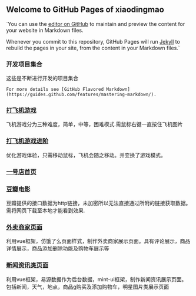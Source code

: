 ## Welcome to GitHub Pages of xiaodingmao

`You can use the [editor on GitHub](https://github.com/xiaodingmao/webProject/edit/master/README.md) to maintain and preview the content for your website in Markdown files.

Whenever you commit to this repository, GitHub Pages will run [Jekyll](https://jekyllrb.com/) to rebuild the pages in your site, from the content in your Markdown files.`

### 开发项目集合

这些是不断进行开发的项目集合

`For more details see [GitHub Flavored Markdown](https://guides.github.com/features/mastering-markdown/).`

### [打飞机游戏](https://xiaodingmao.github.io/webProject/打飞机小游戏实现/planeGame.html)

飞机游戏分为三种难度，简单，中等，困难模式.需鼠标右键一直按住飞机图片
### [打飞机游戏进阶](https://xiaodingmao.github.io/webProject/打飞机小游戏实现/index.html)
优化游戏体验，只需移动鼠标，飞机会随之移动。并变换了游戏模式。
### [一号店首页](https://xiaodingmao.github.io/webProject/一号店实战2.0/index.html)
### [豆瓣电影](https://xiaodingmao.github.io/webProject/AJAX的应用实例/豆瓣电影评分.html)
豆瓣提供的接口数据为http链接，未加密所以无法直接通过所附的链接获取数据。需将网页下载至本地才能看到效果.
### [外卖商家页面](http://45.76.192.15/foodSelling/dist/#/goods)
利用vue框架，仿饿了么页面样式，制作外卖商家展示页面。具有评论展示，商品详情展示，商品添加删除功能及购物车展示等
### [新闻资讯类页面](http://45.76.192.15/newsPage/dist/#/index.html)
利用vue框架，易源数据作为后台数据，mint-ui框架，制作新闻资讯展示页面。包括新闻，天气，地点，商品g购买及添加购物车，明星图片类展示页面
